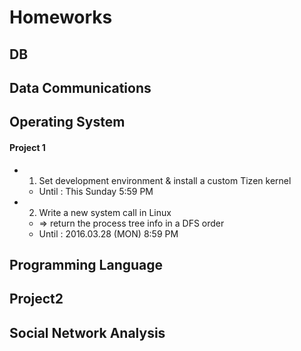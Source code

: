 # Homeworks

## DB

## Data Communications

## Operating System

#### Project 1

* 1. Set development environment & install a custom Tizen kernel
    * Until : This Sunday 5:59 PM
* 2. Write a new system call in Linux
    * => return the process tree info in a DFS order
    * Until : 2016.03.28 (MON) 8:59 PM

## Programming Language

## Project2

## Social Network Analysis